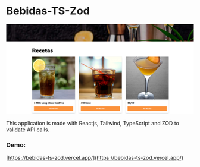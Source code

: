 # Bebidas-TS-Zod

![bebidas-ts-zod](bebidas-ts-zod.png)

This application is made with Reactjs, Tailwind, TypeScript and ZOD to validate API calls.

### Demo:

[https://bebidas-ts-zod.vercel.app/](https://bebidas-ts-zod.vercel.app/)

